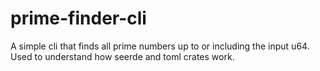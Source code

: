 # prime-finder-cli
A simple cli that finds all prime numbers up to or including the input u64. Used to understand how seerde and toml crates work.
